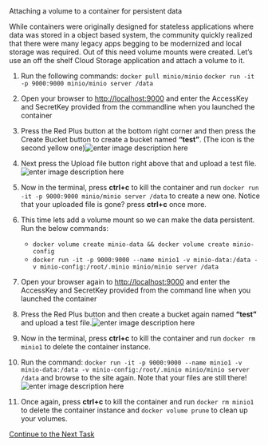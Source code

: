 ## 
Attaching a volume to a container for persistent data

While containers were originally designed for stateless applications
where data was stored in a object based system, the community quickly
realized that there were many legacy apps begging to be modernized and
local storage was required. Out of this need volume mounts were created.
Let’s use an off the shelf Cloud Storage application and attach a volume
to it.

 1. Run the following commands:   `docker pull minio/minio`   `docker
    run -it -p 9000:9000 minio/minio server /data`
2. Open your browser to <http://localhost:9000> and enter the AccessKey
    and SecretKey provided from the commandline when you launched the
    container
3. Press the Red Plus button at the bottom right corner and then press
    the Create Bucket button to create a bucket named **“test”**. (The
    icon is the second yellow one)![enter image description
    here](https://github.com/Burwood/containers101/raw/master/containers_lab/images/minio_create.png)
    
4. Next press the Upload file button right above that and upload a test
    file.![enter image description
    here](https://github.com/Burwood/containers101/raw/master/containers_lab/images/minio_show_files.png)
    
5. Now in the terminal, press **ctrl+c** to kill the container and run
    `docker run -it -p 9000:9000 minio/minio server /data` to create a
    new one.   Notice that your uploaded file is gone? press **ctrl+c**
    once more.
    
6. This time lets add a volume mount so we can make the data
    persistent. Run the below commands:
    
      - `docker volume create minio-data && docker volume create
        minio-config`
      - `docker run -it -p 9000:9000 --name minio1 -v minio-data:/data -v
        minio-config:/root/.minio minio/minio server /data`
    
7. Open your browser again to <http://localhost:9000> and enter the
    AccessKey and SecretKey provided from the command line when you
    launched the container
    
8. Press the Red Plus button and then create a bucket again named
    **“test”** and upload a test file.![enter image description here](https://github.com/Burwood/containers101/raw/master/containers_lab/images/minio_create.png)
    
9. Now in the terminal, press **ctrl+c** to kill the container and run
    `docker rm minio1` to delete the container instance.
    
10. Run the command:   `docker run -it -p 9000:9000 --name minio1 -v
    minio-data:/data -v minio-config:/root/.minio minio/minio server
    /data` and browse to the site again. Note that your files are still
    there\!   ![enter image description
    here](https://github.com/Burwood/containers101/raw/master/containers_lab/images/minio_show_files.png)
11. Once again, press **ctrl+c** to kill the container and run ```docker
    rm minio1``` to delete the container instance and ```docker volume
    prune``` to clean up your volumes.

[Continue to the Next Task](https://github.com/Burwood/containers101/blob/master/containers_lab/task_9.md)
